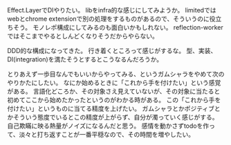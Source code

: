 Effect.LayerでDIやりたい。
libをinfra的な感じにしてみようか。
limitedではwebとchrome extensionで別の処理をするものがあるので、そういうのに役立ちそう。
モノレポ構成にしてみるのも面白いかもしれない。
reflection-workerではそこまでやるとしんどくなりそうだからやらない。

DDD的な構成になってきた。
行き着くところって感じがするな。
型、実装、DI(integration)を満たそうとするとこうなるんだろうか。

とりあえず一歩目なんでもいいからやってみる、というガムシャラをやめて次のやりかたにしたい。
なにか始めるときに「これから手を付けたい」という感覚がある。
言語化どころか、その対象さえ見えていないが、その対象に当たると初めてここから始めたかったというのがわかる時がある。
この「これから手を付けたい」というものに当てる精度を上げたい。
ガムシャラとかポジティブとかそういう態度でいるとこの精度が上がらず、自分が濁っていく感じがする。
自己欺瞞に映る熱量がノイズになるんだと思う。
感情を動かさずtodoを作って、淡々と打ち返すことが一番平穏なので、その時間を増やしたい。
